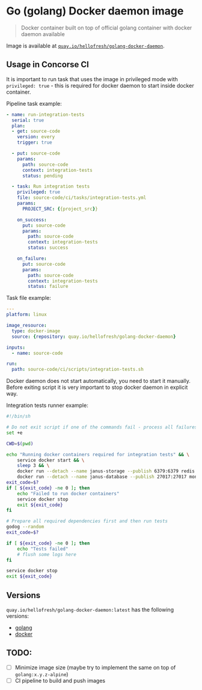 # Go (golang) Docker daemon image

> Docker container built on top of official golang container with docker daemon available

Image is available at [`quay.io/hellofresh/golang-docker-daemon`](https://quay.io/hellofresh/golang-docker-daemon).

## Usage in Concorse CI

It is important to run task that uses the image in privileged mode with `privileged: true` - this
is required for docker daemon to start inside docker container.

Pipeline task example:

```yaml
- name: run-integration-tests
  serial: true
  plan:
  - get: source-code
    version: every
    trigger: true

  - put: source-code
    params:
      path: source-code
      context: integration-tests
      status: pending

  - task: Run integration tests
    privileged: true
    file: source-code/ci/tasks/integration-tests.yml
    params:
      PROJECT_SRC: {{project_src}}

    on_success:
      put: source-code
      params:
        path: source-code
        context: integration-tests
        status: success

    on_failure:
      put: source-code
      params:
        path: source-code
        context: integration-tests
        status: failure
```

Task file example:

```yaml
---
platform: linux

image_resource:
  type: docker-image
  source: {repository: quay.io/hellofresh/golang-docker-daemon}

inputs:
  - name: source-code

run:
  path: source-code/ci/scripts/integration-tests.sh

```

Docker daemon does not start automatically, you need to start it manually. Before exiting script it
is very important to stop docker daemon in explicit way.

Integration tests runner example:

```sh
#!/bin/sh

# Do not exit script if one of the commands fail - process all failures manually
set +e

CWD=$(pwd)

echo "Running docker containers required for integration tests" && \
    service docker start && \
    sleep 3 && \
    docker run --detach --name janus-storage --publish 6379:6379 redis:3.0-alpine && \
    docker run --detach --name janus-database --publish 27017:27017 mongo:3
exit_code=$?
if [ ${exit_code} -ne 0 ]; then
    echo "Failed to run docker containers"
    service docker stop
    exit ${exit_code}
fi

# Prepare all required dependencies first and then run tests
godog --random
exit_code=$?

if [ ${exit_code} -ne 0 ]; then
    echo "Tests failed"
    # flush some logs here
fi

service docker stop
exit ${exit_code}
```

## Versions

`quay.io/hellofresh/golang-docker-daemon:latest` has the following versions:

* [golang](./go-version.md)
* [docker](./docker-version.md)

## TODO:

* [ ] Minimize image size (maybe try to implement the same on top of `golang:x.y.z-alpine`)
* [ ] CI pipeline to build and push images

